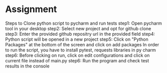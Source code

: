 # Assignment

Steps to Clone python script to pycharm and run tests
step1: Open pycharm tool in your desktop
step2: Select new project and opt for github clone
step3: Enter the provided github repositry url in the provided field
step4: Python script will be opened in a new project
step5: Click on "Python Packages" at the bottom of the screen and click on add packages
In order to run the script, you have to install pytest, requests libraries in py charm
step6: Before clicking on run, click on edit configurations and click on current file instead of main.py
step6: Run the program and check test results in the console


